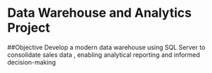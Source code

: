 # Data Warehouse and Analytics Project

##Objective
Develop a modern data warehouse using SQL Server to consolidate sales data , enabling analytical reporting and informed decision-making
